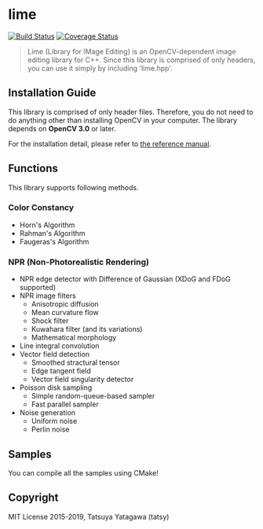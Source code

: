 lime
===

[![Build Status](https://travis-ci.org/tatsy/lime.svg?branch=master)](https://travis-ci.org/tatsy/lime)
[![Coverage Status](https://coveralls.io/repos/tatsy/lime/badge.svg?branch=master)](https://coveralls.io/r/tatsy/lime?branch=master)

> Lime (Library for IMage Editing) is an OpenCV-dependent image editing library for C++.
> Since this library is comprised of only headers, you can use it simply by
> including 'lime.hpp'.

## Installation Guide

This library is comprised of only header files. Therefore, you do not
need to do anything other than installing OpenCV in your computer.
The library depends on **OpenCV 3.0** or later.

For the installation detail, please refer to [the reference manual](http://tatsy.github.io/lime/).

## Functions

This library supports following methods.

### Color Constancy

* Horn's Algorithm
* Rahman's Algorithm
* Faugeras's Algorithm

### NPR (Non-Photorealistic Rendering)

* NPR edge detector with Difference of Gaussian (XDoG and FDoG supported)
* NPR image filters
    * Anisotropic diffusion
    * Mean curvature flow
    * Shock filter
    * Kuwahara filter (and its variations)
    * Mathematical morphology
* Line integral convolution
* Vector field detection
    * Smoothed stractural tensor
    * Edge tangent field
    * Vector field singularity detector
* Poisson disk sampling
    * Simple random-queue-based sampler
    * Fast parallel sampler
* Noise generation
    * Uniform noise
    * Perlin noise

## Samples

You can compile all the samples using CMake!

## Copyright

MIT License 2015-2019, Tatsuya Yatagawa (tatsy)
